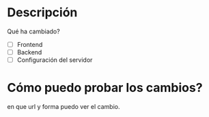 # Descripción
Qué ha cambiado?
- [ ] Frontend
- [ ] Backend
- [ ] Configuración del servidor
# Cómo puedo probar los cambios?
en que url y forma puedo ver el cambio.
